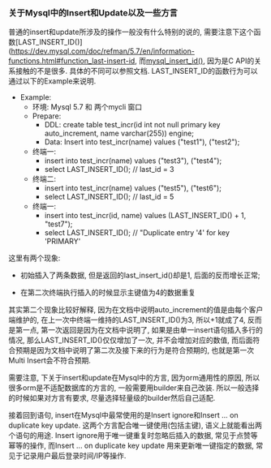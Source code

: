 ### 关于Mysql中的Insert和Update以及一些方言
普通的insert和update所涉及的操作一般没有什么特别的说的, 需要注意下这个函数[LAST_INSERT_ID()](https://dev.mysql.com/doc/refman/5.7/en/information-functions.html#function_last-insert-id,  而[mysql_insert_id()](https://dev.mysql.com/doc/c-api/5.7/en/mysql-insert-id.html), 因为是C API的关系接触的不是很多. 具体的不同可以参照文档. LAST_INSERT_ID的函数行为可以通过以下的Example来说明.

+ Example: 
  + 环境: Mysql 5.7 和 两个mycli 窗口
  + Prepare:
    + DDL: create table test_incr(id int not null primary key auto_increment, name varchar(255)) engine;
    + Data: Insert into test_incr(name) values ("test1"), ("test2");
  + 终端一:
    + insert into test_incr(name) values ("test3"), ("test4");
    + select LAST_INSERT_ID(); // last_id = 3
  + 终端二:
    + insert into test_incr(name) values ("test5"), ("test6");
    + select LAST_INSERT_ID(); // last_id = 5
  + 终端一:
    + insert into test_incr(id, name) values (LAST_INSERT_ID() + 1, "test7");
    + select LAST_INSERT_ID(); // "Duplicate entry '4' for key 'PRIMARY'


这里有两个现象:
  + 初始插入了两条数据, 但是返回的last_insert_id()却是1, 后面的反而增长正常;

  + 在第二次终端执行插入的时候显示主键值为4的数据重复


其实第二个现象比较好解释, 因为在文档中说明auto_increment的值是由每个客户端维护的, 在上一次中终端一维持的LAST_INSERT_ID()为3, 所以+1就成了4, 反而是第一点, 第一次返回是因为在文档中说明了, 如果是由单一insert语句插入多行的情况, 那么LAST_INSERT_ID()仅仅增加了一次, 并不会增加对应的数值, 而后面符合预期是因为文档中说明了第二次及接下来的行为是符合预期的, 也就是第一次Multi Insert会不符合预期. 



需要注意, 下关于insert和update在Mysql中的方言, 因为orm通用性的原因, 所以很多orm是不适配数据库的方言的, 一般需要用builder来自己改装. 所以一般选择的时候如果对方言有要求, 尽量选择轻量级的builder然后自己适配.

接着回到语句, insert在Mysql中最常使用的是Insert ignore和Insert ... on duplicate key update. 这两个方言配合唯一键使用(包括主键), 语义上就能看出两个语句的用途. Insert ignore用于唯一键重复时忽略后插入的数据, 常见于点赞等幂等的操作, 而Insert ... on duplicate key update 用来更新唯一键指定的数据,  常见于记录用户最后登录时间/IP等操作. 